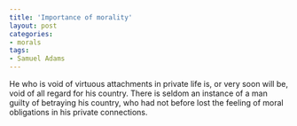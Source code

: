 ```yaml
---
title: 'Importance of morality'
layout: post
categories:
- morals
tags:
- Samuel Adams
---
```


He who is void of virtuous attachments in private life is, or very soon will be, void of all regard for his country. There is seldom an instance of a man guilty of betraying his country, who had not before lost the feeling of moral obligations in his private connections.